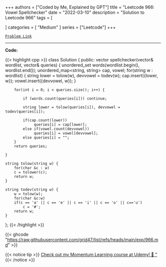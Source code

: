 
+++
authors = ["Coded by Me, Explained by GPT"]
title = "Leetcode 966: Vowel Spellchecker"
date = "2022-03-10"
description = "Solution to Leetcode 966"
tags = [
    
]
categories = [
    "Medium"
]
series = ["Leetcode"]
+++



[`Problem Link`](https://leetcode.com/problems/vowel-spellchecker/description/)

---

**Code:**

{{< highlight cpp >}}
class Solution {
public:
    vector<string> spellchecker(vector<string>& wordlist, vector<string>& queries) {
        unordered_set words(wordlist.begin(), wordlist.end());
        unordered_map<string, string> cap, vowel;
        for(string w : wordlist) {
            string lower = tolow(w), devvowel = todev(w);
            cap.insert({lower, w});
            vowel.insert({devvowel, w});
        }

        for(int i = 0; i < queries.size(); i++) {
            
            if (words.count(queries[i])) continue;
            
            string lower = tolow(queries[i]), devvowel = todev(queries[i]);
            
            if(cap.count(lower))
                 queries[i] = cap[lower];
            else if(vowel.count(devvowel))
                 queries[i] = vowel[devvowel];
            else queries[i] = "";
        }
        return queries;

    }

    string tolow(string w) {
        for(char &c : w)
        c = tolower(c);
        return w;
    }

    string todev(string w) {
        w = tolow(w);
        for(char &c:w)
        if(c == 'a' || c == 'e' || c == 'i' || c == 'o' || c=='u')
            c = '#';
        return w;
    }
};
{{< /highlight >}}

{{< ghcode "https://raw.githubusercontent.com/grid47/list/refs/heads/main/exp/966.md" >}}

{{< notice tip >}}
[Check out my Momentum Learning course at Udemy! 🚀 "](https://www.udemy.com/course/blind-75-the-data-structures-and-algorithms-essentials/)
{{< /notice >}}

